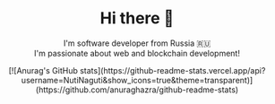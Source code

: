 <h1 align="center">Hi there 👋</h1>
<p align="center">
  I'm software developer from Russia 🇷🇺<br/>
  I'm passionate about web and blockchain development! 
</p>
<div align="center">
[![Anurag's GitHub stats](https://github-readme-stats.vercel.app/api?username=NutiNaguti&show_icons=true&theme=transparent)](https://github.com/anuraghazra/github-readme-stats)
</div>
